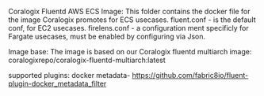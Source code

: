 Coralogix Fluentd AWS ECS Image:
This folder contains the docker file for the image Coralogix promotes for ECS usecases.
fluent.conf - is the default conf, for EC2 usecases.
firelens.conf - a configuration ment specificly for Fargate usecases, must be enabled by configuring via Json.

Image base:
The image is based on our Coralogix fluentd multiarch image: coralogixrepo/coralogix-fluentd-multiarch:latest

supported plugins:
docker metadata- https://github.com/fabric8io/fluent-plugin-docker_metadata_filter